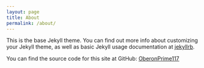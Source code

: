 ```yaml
---
layout: page
title: About
permalink: /about/
---
```


This is the base Jekyll theme. You can find out more info about customizing your Jekyll theme, as well as basic Jekyll usage documentation at [jekyllrb](https://jekyllrb.com/).

You can find the source code for this site at GitHub:
[OberonPrime117][my-github]


[my-github]: https://github.com/OberonPrime117
